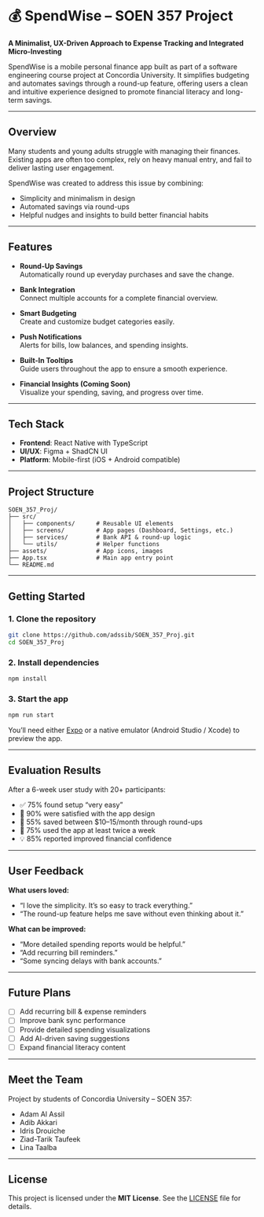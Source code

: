 # 💰 SpendWise – SOEN 357 Project

**A Minimalist, UX-Driven Approach to Expense Tracking and Integrated Micro-Investing**

SpendWise is a mobile personal finance app built as part of a software engineering course project at Concordia University. It simplifies budgeting and automates savings through a round-up feature, offering users a clean and intuitive experience designed to promote financial literacy and long-term savings.

---

## Overview

Many students and young adults struggle with managing their finances. Existing apps are often too complex, rely on heavy manual entry, and fail to deliver lasting user engagement.

SpendWise was created to address this issue by combining:

- Simplicity and minimalism in design
- Automated savings via round-ups
- Helpful nudges and insights to build better financial habits

---

## Features

- **Round-Up Savings**  
  Automatically round up everyday purchases and save the change.

- **Bank Integration**  
  Connect multiple accounts for a complete financial overview.

- **Smart Budgeting**  
  Create and customize budget categories easily.

- **Push Notifications**  
  Alerts for bills, low balances, and spending insights.

- **Built-In Tooltips**  
  Guide users throughout the app to ensure a smooth experience.

- **Financial Insights (Coming Soon)**  
  Visualize your spending, saving, and progress over time.

---

## Tech Stack

- **Frontend**: React Native with TypeScript
- **UI/UX**: Figma + ShadCN UI
- **Platform**: Mobile-first (iOS + Android compatible)

---

## Project Structure

```
SOEN_357_Proj/
├── src/
│   ├── components/      # Reusable UI elements
│   ├── screens/         # App pages (Dashboard, Settings, etc.)
│   ├── services/        # Bank API & round-up logic
│   └── utils/           # Helper functions
├── assets/              # App icons, images
├── App.tsx              # Main app entry point
└── README.md
```

---

## Getting Started

### 1. Clone the repository

```bash
git clone https://github.com/adssib/SOEN_357_Proj.git
cd SOEN_357_Proj
```

### 2. Install dependencies

```bash
npm install
```

### 3. Start the app

```bash
npm run start
```

You’ll need either [Expo](https://docs.expo.dev/) or a native emulator (Android Studio / Xcode) to preview the app.

---

## Evaluation Results

After a 6-week user study with 20+ participants:

- ✅ 75% found setup “very easy”
- 🎨 90% were satisfied with the app design
- 💸 55% saved between $10–15/month through round-ups
- 📅 75% used the app at least twice a week
- 💡 85% reported improved financial confidence

---

## User Feedback

**What users loved:**

- “I love the simplicity. It’s so easy to track everything.”
- “The round-up feature helps me save without even thinking about it.”

**What can be improved:**

- “More detailed spending reports would be helpful.”
- “Add recurring bill reminders.”
- “Some syncing delays with bank accounts.”

---

## Future Plans

- [ ] Add recurring bill & expense reminders
- [ ] Improve bank sync performance
- [ ] Provide detailed spending visualizations
- [ ] Add AI-driven saving suggestions
- [ ] Expand financial literacy content

---

## Meet the Team

Project by students of Concordia University – SOEN 357:

- Adam Al Assil
- Adib Akkari
- Idris Drouiche
- Ziad-Tarik Taufeek
- Lina Taalba

---

## License

This project is licensed under the **MIT License**. See the [LICENSE](LICENSE) file for details.
